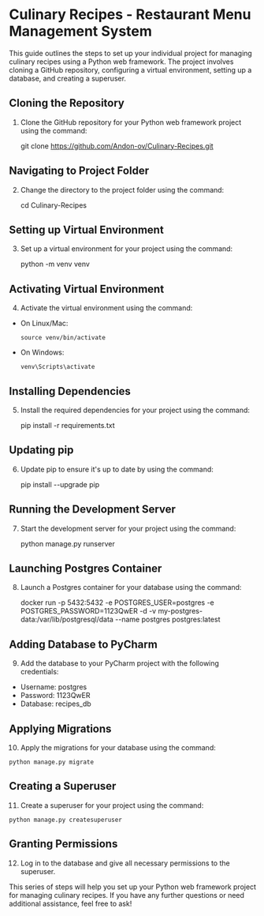 # Culinary Recipes - Restaurant Menu Management System

This guide outlines the steps to set up your individual project for managing culinary recipes using a Python web framework. The project involves cloning a GitHub repository, configuring a virtual environment, setting up a database, and creating a superuser.

## Cloning the Repository
1. Clone the GitHub repository for your Python web framework project using the command:

    git clone https://github.com/Andon-ov/Culinary-Recipes.git


## Navigating to Project Folder
2. Change the directory to the project folder using the command:

    cd Culinary-Recipes


## Setting up Virtual Environment
3. Set up a virtual environment for your project using the command:

    python -m venv venv


## Activating Virtual Environment
4. Activate the virtual environment using the command:
- On Linux/Mac:
  ```
  source venv/bin/activate
  ```
- On Windows:
  ```
  venv\Scripts\activate
  ```

## Installing Dependencies
5. Install the required dependencies for your project using the command:

    pip install -r requirements.txt


## Updating pip
6. Update pip to ensure it's up to date by using the command:

    pip install --upgrade pip


## Running the Development Server
7. Start the development server for your project using the command:

    python manage.py runserver


## Launching Postgres Container
8. Launch a Postgres container for your database using the command:

    docker run -p 5432:5432 -e POSTGRES_USER=postgres -e POSTGRES_PASSWORD=1123QwER -d -v my-postgres-data:/var/lib/postgresql/data --name postgres postgres:latest


## Adding Database to PyCharm
9. Add the database to your PyCharm project with the following credentials:
- Username: postgres
- Password: 1123QwER
- Database: recipes_db

## Applying Migrations
10. Apply the migrations for your database using the command:
 ```
 python manage.py migrate
 ```

## Creating a Superuser
11. Create a superuser for your project using the command:
 ```
 python manage.py createsuperuser
 ```

## Granting Permissions
12. Log in to the database and give all necessary permissions to the superuser.

This series of steps will help you set up your Python web framework project for managing culinary recipes. If you have any further questions or need additional assistance, feel free to ask!


